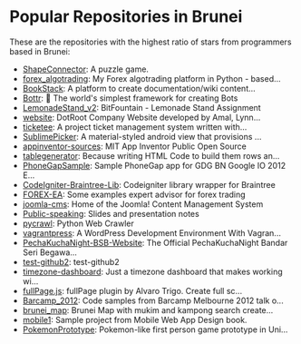 # Popular Repositories in Brunei

These are the repositories with the highest ratio of stars from programmers based in Brunei:

- [ShapeConnector](https://github.com/thalida/ShapeConnector): A puzzle game.
- [forex_algotrading](https://github.com/jonromero/forex_algotrading): My Forex algotrading platform in Python - based...
- [BookStack](https://github.com/BookStackApp/BookStack): A platform to create documentation/wiki content...
- [Bottr](https://github.com/Bottr-js/Bottr): 🤖 The world's simplest framework for creating Bots
- [LemonadeStand_v2](https://github.com/leytzher/LemonadeStand_v2): BitFountain - Lemonade Stand Assignment
- [website](https://github.com/dotroot/website): DotRoot Company Website developed by Amal, Lynn...
- [ticketee](https://github.com/joycse06/ticketee): A project ticket management system written with...
- [SublimePicker](https://github.com/udemy/SublimePicker): A material-styled android view that provisions ...
- [appinventor-sources](https://github.com/Aswana/appinventor-sources): MIT App Inventor Public Open Source
- [tablegenerator](https://github.com/Qoyyuum/tablegenerator): Because writing HTML Code to build them rows an...
- [PhoneGapSample](https://github.com/thewheat/PhoneGapSample): Sample PhoneGap app for GDG BN Google IO 2012 E...
- [CodeIgniter-Braintree-Lib](https://github.com/AeonDave/CodeIgniter-Braintree-Lib): Codeigniter library wrapper for Braintree
- [FOREX-EA](https://github.com/sagakom/FOREX-EA): Some examples expert advisor for forex trading
- [joomla-cms](https://github.com/Aswana/joomla-cms): Home of the Joomla! Content Management System
- [Public-speaking](https://github.com/KadeMorton/Public-speaking): Slides and presentation notes
- [pycrawl](https://github.com/huntergregal/pycrawl): Python Web Crawler
- [vagrantpress](https://github.com/Qoyyuum/vagrantpress): A WordPress Development Environment With Vagran...
- [PechaKuchaNight-BSB-Website](https://github.com/thefitriali/PechaKuchaNight-BSB-Website): The Official PechaKuchaNight Bandar Seri Begawa...
- [test-github2](https://github.com/thewheat/test-github2): test-github2
- [timezone-dashboard](https://github.com/thewheat/timezone-dashboard): Just a timezone dashboard that makes working wi...
- [fullPage.js](https://github.com/orekikyou/fullPage.js): fullPage plugin by Alvaro Trigo. Create full sc...
- [Barcamp_2012](https://github.com/thewheat/Barcamp_2012): Code samples from Barcamp Melbourne 2012 talk o...
- [brunei_map](https://github.com/thewheat/brunei_map): Brunei Map with mukim and kampong search create...
- [mobile1](https://github.com/thewheat/mobile1): Sample project from Mobile Web App Design book.
- [PokemonPrototype](https://github.com/Divinux/PokemonPrototype): Pokemon-like first person game prototype in Uni...
